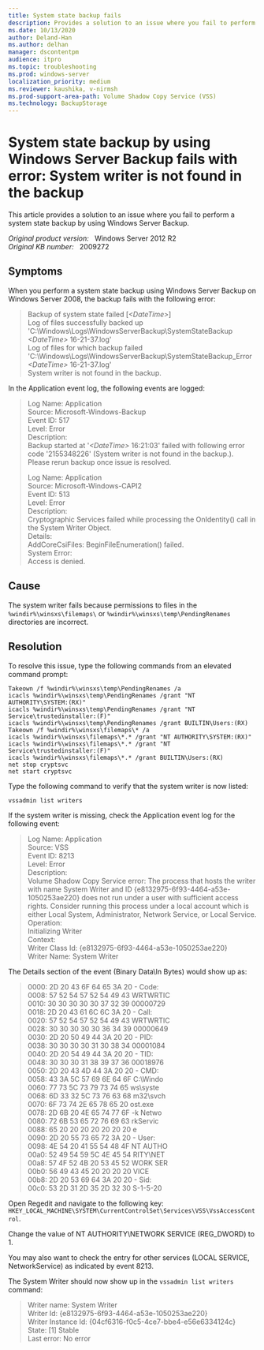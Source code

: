 ```yaml
---
title: System state backup fails
description: Provides a solution to an issue where you fail to perform a system state backup by using Windows Server Backup.
ms.date: 10/13/2020
author: Deland-Han
ms.author: delhan
manager: dscontentpm
audience: itpro
ms.topic: troubleshooting
ms.prod: windows-server
localization_priority: medium
ms.reviewer: kaushika, v-nirmsh
ms.prod-support-area-path: Volume Shadow Copy Service (VSS)
ms.technology: BackupStorage
---
```

# System state backup by using Windows Server Backup fails with error: System writer is not found in the backup

This article provides a solution to an issue where you fail to perform a system state backup by using Windows Server Backup.

_Original product version:_ &nbsp; Windows Server 2012 R2  
_Original KB number:_ &nbsp; 2009272

## Symptoms

When you perform a system state backup using Windows Server Backup on Windows Server 2008, the backup fails with the following error:  

> Backup of system state failed [*\<DateTime>*]  
Log of files successfully backed up  
'C:\Windows\Logs\WindowsServerBackup\SystemStateBackup *\<DateTime>* 16-21-37.log'  
Log of files for which backup failed  
'C:\Windows\Logs\WindowsServerBackup\SystemStateBackup_Error *\<DateTime>* 16-21-37.log'  
System writer is not found in the backup.

In the Application event log, the following events are logged:  

> Log Name: Application  
Source: Microsoft-Windows-Backup  
Event ID: 517  
Level: Error  
Description:  
Backup started at '*\<DateTime>* 16:21:03' failed with following error code '2155348226' (System writer is not found in the backup.). Please rerun backup once issue is resolved.
>
> Log Name: Application  
Source: Microsoft-Windows-CAPI2  
Event ID: 513  
Level: Error  
Description:  
Cryptographic Services failed while processing the OnIdentity() call in the System Writer Object.  
Details:  
AddCoreCsiFiles: BeginFileEnumeration() failed.  
System Error:  
Access is denied.  

## Cause

The system writer fails because permissions to files in the `%windir%\winsxs\filemaps\` or `%windir%\winsxs\temp\PendingRenames` directories are incorrect.

## Resolution

To resolve this issue, type the following commands from an elevated command prompt:

```console
Takeown /f %windir%\winsxs\temp\PendingRenames /a
icacls %windir%\winsxs\temp\PendingRenames /grant "NT AUTHORITY\SYSTEM:(RX)"
icacls %windir%\winsxs\temp\PendingRenames /grant "NT Service\trustedinstaller:(F)"
icacls %windir%\winsxs\temp\PendingRenames /grant BUILTIN\Users:(RX)  
Takeown /f %windir%\winsxs\filemaps\* /a  
icacls %windir%\winsxs\filemaps\*.* /grant "NT AUTHORITY\SYSTEM:(RX)"
icacls %windir%\winsxs\filemaps\*.* /grant "NT Service\trustedinstaller:(F)"
icacls %windir%\winsxs\filemaps\*.* /grant BUILTIN\Users:(RX)
net stop cryptsvc
net start cryptsvc
```

Type the following command to verify that the system writer is now listed:

```console
vssadmin list writers
```

If the system writer is missing, check the Application event log for the following event:

> Log Name: Application  
Source: VSS  
Event ID: 8213  
Level: Error  
Description:  
Volume Shadow Copy Service error: The process that hosts the writer with name System Writer and ID {e8132975-6f93-4464-a53e-1050253ae220} does not run under a user with sufficient access rights.  Consider running this process under a local account which is either Local System, Administrator, Network Service, or Local Service.  
Operation:  
   Initializing Writer  
 Context:  
   Writer Class Id: {e8132975-6f93-4464-a53e-1050253ae220}  
   Writer Name: System Writer

The Details section of the event (Binary Data\In Bytes) would show up as:

> 0000: 2D 20 43 6F 64 65 3A 20   - Code:  
0008: 57 52 54 57 52 54 49 43   WRTWRTIC  
0010: 30 30 30 30 30 37 32 39   00000729  
0018: 2D 20 43 61 6C 6C 3A 20   - Call:  
0020: 57 52 54 57 52 54 49 43   WRTWRTIC  
0028: 30 30 30 30 30 36 34 39   00000649  
0030: 2D 20 50 49 44 3A 20 20   - PID:  
0038: 30 30 30 30 31 30 38 34   00001084  
0040: 2D 20 54 49 44 3A 20 20   - TID:  
0048: 30 30 30 31 38 39 37 36   00018976  
0050: 2D 20 43 4D 44 3A 20 20   - CMD:  
0058: 43 3A 5C 57 69 6E 64 6F   C:\Windo  
0060: 77 73 5C 73 79 73 74 65   ws\syste  
0068: 6D 33 32 5C 73 76 63 68   m32\svch  
0070: 6F 73 74 2E 65 78 65 20   ost.exe  
0078: 2D 6B 20 4E 65 74 77 6F   -k Netwo  
0080: 72 6B 53 65 72 76 69 63   rkServic  
0088: 65 20 20 20 20 20 20 20   e  
0090: 2D 20 55 73 65 72 3A 20   - User:  
0098: 4E 54 20 41 55 54 48 4F NT AUTHO  
00a0: 52 49 54 59 5C 4E 45 54 RITY\NET  
00a8: 57 4F 52 4B 20 53 45 52 WORK SER  
00b0: 56 49 43 45 20 20 20 20 VICE  
00b8: 2D 20 53 69 64 3A 20 20   - Sid:  
00c0: 53 2D 31 2D 35 2D 32 30   S-1-5-20

Open Regedit and navigate to the following key: `HKEY_LOCAL_MACHINE\SYSTEM\CurrentControlSet\Services\VSS\VssAccessControl`.

Change the value of NT AUTHORITY\NETWORK SERVICE (REG_DWORD) to 1.

You may also want to check the entry for other services (LOCAL SERVICE, NetworkService) as indicated by event 8213.

The System Writer should now show up in the `vssadmin list writers` command:

> Writer name: System Writer  
Writer Id: {e8132975-6f93-4464-a53e-1050253ae220}  
Writer Instance Id: {04cf6316-f0c5-4ce7-bbe4-e56e6334124c}  
State: [1] Stable  
Last error: No error
